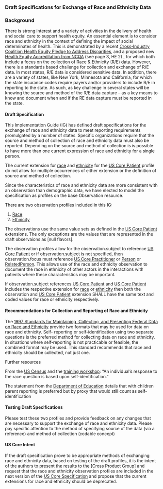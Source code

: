 ###  Draft Specifications for Exchange of Race and Ethnicity Data

### Background

There is strong interest and a variety of activities in the delivery of health and social care to support health equity.  An essential element is to consider race and ethnicity in the context of defining the impact of social determinates of health. This is demonstrated by a recent [Cross-Industry Coalition Health Equity Pledge to Address Disparities](https://www.businesswire.com/news/home/20211026005241/en/Cross-Industry-Coalition-of-Health-Care-Organizations-Sign-Health-Equity-Pledge-to-Address-Disparities), and a proposed new [Health Equity Accreditation from NCQA](https://www.ncqa.org/wp-content/uploads/2021/11/Overview-Memo-Health-Equity-Accreditation-Plus.pdf?utm_medium=email&utm_campaign=publiccomment&utm_source=sf&utm_term=20211109) (see page 3, HE 2) , for which both include a focus on the collection of Race & Ethnicity (R/E) data.  However, there is a standards based challenge for collection and exchange of R/E data.  In most states, R/E data is considered sensitive data.  In addition, there are a variety of states, like New York, Minnesota and California, for which the state insurance codes require payers and/or providers to include R/E in reporting to the state. As such, as key challenge in several states will be knowing the source and method of the R/E data capture – as a key means to know and document when and if the RE data capture must be reported in the state. 

#### Draft Specification

This Implementation Guide (IG) has defined draft specifications for the exchange of race and ethnicity data to meet reporting requirements promulgated by a number of states.  Specific organizations require that the source and method of collection of race and ethnicity data must also be reported. Depending on the source and method of collection is is possible to have more than one current expression of race and ethnicity for a single person.

The current extension for [race](http://hl7.org/fhir/us/core/StructureDefinition-us-core-race.html) and [ethnicity](http://hl7.org/fhir/us/core/StructureDefinition-us-core-ethnicity.html) for the [US Core Patient](http://hl7.org/fhir/us/core/StructureDefinition/us-core-patient) profile do not allow for multiple occurrences of either extension or the definition of source and method of collection.

Since the characteristics of race and ethnicity data are more consistent with an observation than demographic data, we have elected to model the specification as profiles on the base Observation resource.

There are two observation profiles included in this IG:

1. [Race](StructureDefinition-SDOHCC-ObservationRace.html)
2. [Ethnicity](StructureDefinition-SDOHCC-ObservationEthnicity.html)

The observations use the same value sets as defined in the [US Core Patient](http://hl7.org/fhir/us/core/StructureDefinition/us-core-patient) extensions.  The only exceptions are the values that are represented in the draft observaions as [null flavors].

The observation profiles allow for the observation.subject to reference [US Core Patient](http://hl7.org/fhir/us/core/StructureDefinition/us-core-patient) or if observation.subject is not specified, then observation.focus must reference [US Core Practitioner](http://hl7.org/fhir/us/core/StructureDefinition/us-core-practitioner) or [Person](http://hl7.org/fhir/person.html) or [RelatedPerson](http://hl7.org/fhir/relatedperson.html).  This allows use of the race and ethnicity observation to document the race in ethnicity of other actors in the interactions with patients where these characteristics may be important.

If observation.subject references [US Core Patient](http://hl7.org/fhir/us/core/StructureDefinition/us-core-patient) and [US Core Patient](http://hl7.org/fhir/us/core/StructureDefinition/us-core-patient)​ includes the respective extension for [race](http://hl7.org/fhir/us/core/StructureDefinition-us-core-race.html)  or [ethnicity](http://hl7.org/fhir/us/core/StructureDefinition-us-core-ethnicity.html) then both the observation and [US Core Patient](http://hl7.org/fhir/us/core/StructureDefinition/us-core-patient) extension SHALL have the same text and coded values for race or ethnicity respectively.

#### Recommendations for Collection and Reporting of Race and Ethnicity

The [1997 Standards for Maintaining, Collecting, and Presenting Federal Data on Race and Ethnicity](https://www.doi.gov/pmb/eeo/Data-Standards) provide two formats that may be used for data on race and ethnicity. Self- reporting or self-identification using two separate questions is the preferred method for collecting data on race and ethnicity. In situations where self-reporting is not practicable or feasible, the combined format may be used. This standard recommends that race and ethnicity should be collected, not just one. 

Further resources

From the [US Census](https://www.census.gov/topics/population/race/about.html) and the [training workshop](https://www2.census.gov/about/training-workshops/2020/2020-02-19-pop-presentation.pdf): “An individual’s response to the race question is based upon self-identification.”

The statement from the [Department of Education](https://www.govinfo.gov/content/pkg/FR-2007-10-19/html/E7-20613.htm) details that with children parent reporting is preferred but by proxy that would still count as self-identification

#### Testing Draft Specifications

Please test these two profiles and provide feedback on any changes that are necessary to support the exchange of race and ethnicity data.  Please pay specific attention to the method of specifying source of the data (via a reference) and method of collection (codable concept)

#### US Core Intent

If the draft specification prove to be appropriate methods of exchanging race and ethnicity data, based on testing of the draft profiles, it is the intent of the authors to present the results to the [Cross Product Group] and request that the race and ethnicity observation profiles are included in the next version of the [US Core Specification](http://hl7.org/fhir/us/core/) and propose that the current extensions for race and ethnicity should be deprecated.